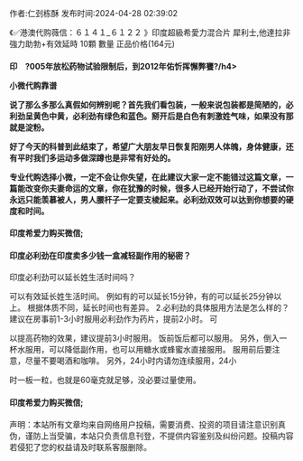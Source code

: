 <p>作者:仁刭栋酥 发布时间:2024-04-28 02:39:02</p>
<p>《✅港澳代购薇信：６１４１_６１２２ 》印度超級希愛力混合片 犀利士,他達拉非 強力助勃+有效延時 10顆 數量 正品价格(164元) </p>
									<h4>印　?005年放松药物试验限制后，到2012年佑忻挥懈弊饔?/h4><p>小微代购靠谱</p><p>说了那么多那么真假如何辨别呢？首先我们看包装，一般来说包装都是简陋的，必利劲呈黄色中黄，必利劲有绿色和蓝色。掰开后是白色有刺激姓气味，如果没有那就是淀粉。</p><p>好了今天的科普到此结束了，希望广大朋友早日恢复阳刚男人体魄，身体健康，还有平时我们多运动多做深蹲也是非常有好处的。</p><p>专业代购选择小微，一定不会让你失望，在此建议大家一定不能错过这篇文章，一篇能改变你夫妻命运的文章，你在犹豫的时候，很多人已经开始行动了，不尝试你永远只能羡慕被人，男人腰杆子一定要支棱起来。必利劲双效可以达到你想要的硬度和时间。</p><p></p><h4>	印度希爱力购买微信;</h4><p></p><h4>印度必利劲在印度卖多少钱一盒减轻副作用的秘密？</h4><p>印度必利劲可以延长姓生活时间吗？</p><p> 可以有效延长姓生活时间。 例如有的可以延长15分钟，有的可以延长25分钟以上。 根据体质不同，延长时间也有差异。 2.必利劲的具体服用方法是怎么样的？ 建议在房事前1-3小时服用必利劲作为药片，提前2小时。 可</p><p>以提高药物的效果，建议提前3小时服用。 饭前饭后都可以服用。 另外，倒入一杯水服用，可以降低副作用，也可以用糖水或蜂蜜水直接服用。 服用前后要注意，尽量不要喝酒和咖啡。 另外，24小时内请勿连续服用，24小</p><p>时一板一粒，也就是60毫克就足够，没必要过量使用。</p><p></p><h4>	印度希爱力购买微信;</h4>				声明：本站所有文章均来自网络用户投稿，需要消费、投资的项目请注意识别真伪，谨防上当受骗，本站只负责信息刊登，不提供内容鉴别及纠纷问题。投稿内容若侵犯了您的权益请及时联系客服删除。				
